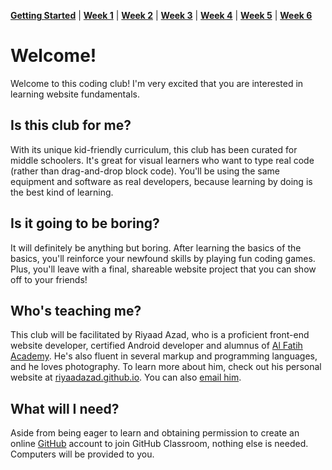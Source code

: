 **[Getting Started](https://ra-coding-club.github.io/coding-club/)** | **[Week 1](https://ra-coding-club.github.io/week-1/)** | **[Week 2]()** | **[Week 3]()** | **[Week 4]()** | **[Week 5]()** | **[Week 6]()**

# Welcome!

Welcome to this coding club! I'm very excited that you are interested in learning website fundamentals.

## Is this club for me?

With its unique kid-friendly curriculum, this club has been curated for middle schoolers. It's great for visual learners who want to type real code (rather than drag-and-drop block code). You'll be using the same equipment and software as real developers, because learning by doing is the best kind of learning.

## Is it going to be boring?

It will definitely be anything but boring. After learning the basics of the basics, you'll reinforce your newfound skills by playing fun coding games. Plus, you'll leave with a final, shareable website project that you can show off to your friends!

## Who's teaching me?

This club will be facilitated by Riyaad Azad, who is a proficient front-end website developer, certified Android developer and alumnus of [Al Fatih Academy](http://www.alfatih.org/). He's also fluent in several markup and programming languages, and he loves photography. To learn more about him, check out his personal website at [riyaadazad.github.io](https://riyaadazad.github.io/). You can also [email him](mailto:azad.riyaad@gmail.com).

## What will I need?

Aside from being eager to learn and obtaining permission to create an online [GitHub](https://github.com) account to join GitHub Classroom, nothing else is needed. Computers will be provided to you.
